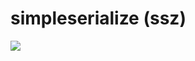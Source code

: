 # simpleserialize (ssz)

[<img src="https://img.shields.io/crates/v/eth2_ssz">](https://crates.io/crates/eth2_ssz)
